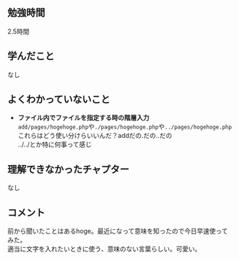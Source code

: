## 勉強時間
2.5時間
<!--　ChatAIにコピペ用
14:00に開始し、（15:45から16:15まで休憩）、17:00に終了した場合の稼働時間を計算して少数表記で書いてください。カッコ内に時間が書かれていない場合はカッコ内を無視してください。また、無駄を省きたいので必要な情報のみ書いてください。
-->



## 学んだこと
なし
<!-- 複数ある場合は***で区切る -->



## よくわかっていないこと
- **ファイル内でファイルを指定する時の階層入力**
<br>`add/pages/hogehoge.php`や`./pages/hogehoge.php`や`../pages/hogehoge.php`
<br>これらはどう使い分けらいいんだ？addだの.だの..だの
<br>../../とか特に何事って感じ
<!-- 複数ある場合は***で区切る -->



## 理解できなかったチャプター
なし



## コメント
前から聞いたことはあるhoge。最近になって意味を知ったので今日早速使ってみた。
<br>適当に文字を入れたいときに使う、意味のない言葉らしい。可愛い。



<!--
> [!NOTE]
> 使用用途例：補足説明や関連情報を提供するとき。

> [!TIP]
> 使用用途例：便利なショートカットやテクニックを共有するとき

> [!IMPORTANT]
> 使用用途例：ユーザーが必ず知っておくべき情報を強調するとき。

> [!WARNING]
> 使用用途例：緊急の対応が必要な事態を通知するとき。

> [!CAUTION]
> 使用用途例：ユーザーが慎重に検討すべき事項を指摘するとき。
-->
